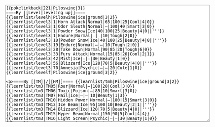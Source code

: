 </p><textarea readonly="" accesskey="," id="wpTextbox1" cols="80" rows="25" style="" class="mw-editfont-monospace" lang="en" dir="ltr" name="wpTextbox1">{{pokelinkback|221|Piloswine|3}}
====By [[Level|leveling up]]====
{{learnlist/levelh|Piloswine|ice|ground|3|2}}
{{learnlist/level3|1|Horn Attack|Normal|65|100|25|Cool|4|0}}
{{learnlist/level3|1|Odor Sleuth|Normal|—|100|40|Smart|3|0}}
{{learnlist/level3|1|Powder Snow|Ice|40|100|25|Beauty|4|0||'''}}
{{learnlist/level3|1|Endure|Normal|—|—|10|Tough|2|0}}
{{learnlist/level3|10|Powder Snow|Ice|40|100|25|Beauty|4|0||'''}}
{{learnlist/level3|19|Endure|Normal|—|—|10|Tough|2|0}}
{{learnlist/level3|28|Take Down|Normal|90|85|20|Tough|6|0}}
{{learnlist/level3|33|Fury Attack|Normal|15|85|20|Cool|2|1}}
{{learnlist/level3|42|Mist|Ice|—|—|30|Beauty|1|0}}
{{learnlist/level3|56|Blizzard|Ice|120|70|5|Beauty|4|0||'''}}
{{learnlist/level3|70|Amnesia|Psychic|—|—|20|Cute|1|0}}
{{learnlist/levelf|Piloswine|ice|ground|3|2}}

====By [[TM]]/[[HM]]====
{{learnlist/tmh|Piloswine|ice|ground|3|2}}
{{learnlist/tm3|TM05|Roar|Normal|—|100|20|Cool|3|0}}
{{learnlist/tm3|TM06|Toxic|Poison|—|85|10|Smart|3|0}}
{{learnlist/tm3|TM07|Hail|Ice|—|—|10|Beauty|1|3}}
{{learnlist/tm3|TM10|Hidden Power|Normal|—|100|15|Smart|3|0}}
{{learnlist/tm3|TM13|Ice Beam|Ice|95|100|10|Beauty|2|1||'''}}
{{learnlist/tm3|TM14|Blizzard|Ice|120|70|5|Beauty|4|0||'''}}
{{learnlist/tm3|TM15|Hyper Beam|Normal|150|90|5|Cool|4|4}}
{{learnlist/tm3|TM16|Light Screen|Psychic|—|—|30|Beauty|1|0}}
{{learnlist/tm3|TM17|Protect|Normal|—|—|10|Cute|1|0}}
{{learnlist/tm3|TM18|Rain Dance|Water|—|—|5|Tough|1|0}}
{{learnlist/tm3|TM21|Frustration|Normal|—|100|20|Cute|1|0}}
{{learnlist/tm3|TM26|Earthquake|Ground|100|100|10|Tough|1|3||'''}}
{{learnlist/tm3|TM27|Return|Normal|—|100|20|Cute|1|0}}
{{learnlist/tm3|TM28|Dig|Ground|60|100|10|Smart|1|0||'''}}
{{learnlist/tm3|TM32|Double Team|Normal|—|—|15|Cool|2|0}}
{{learnlist/tm3|TM33|Reflect|Psychic|—|—|20|Smart|1|0}}
{{learnlist/tm3|TM37|Sandstorm|Rock|—|—|10|Tough|3|0}}
{{learnlist/tm3|TM39|Rock Tomb|Rock|50|80|10|Smart|3|0}}
{{learnlist/tm3|TM42|Facade|Normal|70|100|20|Cute|2|0}}
{{learnlist/tm3|TM43|Secret Power|Normal|70|100|20|Smart|1|0}}
{{learnlist/tm3|TM44|Rest|Psychic|—|—|10|Cute|2|0}}
{{learnlist/tm3|TM45|Attract|Normal|—|100|15|Cute|2|0}}
{{learnlist/tm3|HM04|Strength|Normal|80|100|15|Tough|2|1}}
{{learnlist/tm3|HM06|Rock Smash|Fighting|20|100|15|Tough|1|0}}
{{learnlist/tmf|Piloswine|ice|ground|3|2}}

====By {{pkmn|breeding}}====
{{learnlist/breedh|Piloswine|ice|ground|3|2}}
{{learnlist/breed3|{{MSP/3|206|Dunsparce}}{{MSP/3|352|Kecleon}}|AncientPower|Rock|60|100|5|Tough|1|0}}
{{learnlist/breed3|{{MSP/3|023|Ekans}}{{MSP/3|024|Arbok}}{{MSP/3|052|Meowth}}{{MSP/3|053|Persian}}{{MSP/3|058|Growlithe}}{{MSP/3|059|Arcanine}}&lt;br>{{MSP/3|133|Eevee}}{{MSP/3|209|Snubbull}}{{MSP/3|210|Granbull}}{{MSP/3|215|Sneasel}}{{MSP/3|228|Houndour}}{{MSP/3|229|Houndoom}}&lt;br>{{MSP/3|261|Poochyena}}{{MSP/3|262|Mightyena}}{{MSP/3|303|Mawile}}{{MSP/3|309|Electrike}}{{MSP/3|310|Manectric}}{{MSP/3|336|Seviper}}&lt;br>{{MSP/3|359|Absol}}|Bite|Dark|60|100|25|Tough|1|3}}
{{learnlist/breed3|{{MSP/3|324|Torkoal}}{{MSP/3|363|Spheal}}{{MSP/3|364|Sealeo}}{{MSP/3|365|Walrein}}|Body Slam|Normal|85|100|15|Tough|1|4}}
{{learnlist/breed3|{{MSP/3|231|Phanpy}}{{MSP/3|232|Donphan}}{{MSP/3|300|Skitty}}{{MSP/3|301|Delcatty}}{{MSP/3|322|Numel}}{{MSP/3|323|Camerupt}}|Double-Edge|Normal|120|100|15|Tough|6|0}}
{{learnlist/breed3|{{MSP/3|086|Seel}}{{MSP/3|087|Dewgong}}|Icicle Spear|Ice|10|100|30|Beauty|2|1|*|'''}}
{{learnlist/breed3|{{MSP/3|194|Wooper}}{{MSP/3|195|Quagsire}}|Mud Shot|Ground|55|95|15|Tough|1|3||'''}}
{{learnlist/breed3|{{MSP/3|323|Camerupt}}|Rock Slide|Rock|75|90|10|Tough|1|3}}
{{learnlist/breed3|{{MSP/3|032|Nidoran♂}}{{MSP/3|033|Nidorino}}{{MSP/3|034|Nidoking}}{{MSP/3|058|Growlithe}}{{MSP/3|059|Arcanine}}{{MSP/3|077|Ponyta}}&lt;br>{{MSP/3|078|Rapidash}}{{MSP/3|086|Seel}}{{MSP/3|087|Dewgong}}{{MSP/3|111|Rhyhorn}}{{MSP/3|112|Rhydon}}{{MSP/3|128|Tauros}}&lt;br>{{MSP/3|133|Eevee}}{{MSP/3|179|Mareep}}{{MSP/3|180|Flaaffy}}{{MSP/3|181|Ampharos}}{{MSP/3|203|Girafarig}}{{MSP/3|206|Dunsparce}}&lt;br>{{MSP/3|209|Snubbull}}{{MSP/3|210|Granbull}}{{MSP/3|220|Swinub}}{{MSP/3|221|Piloswine}}{{MSP/3|231|Phanpy}}{{MSP/3|232|Donphan}}&lt;br>{{MSP/3|234|Stantler}}{{MSP/3|261|Poochyena}}{{MSP/3|262|Mightyena}}{{MSP/3|293|Whismur}}{{MSP/3|294|Loudred}}{{MSP/3|295|Exploud}}&lt;br>{{MSP/3|322|Numel}}{{MSP/3|323|Camerupt}}|Take Down|Normal|90|85|20|Tough|6|0}}
{{learnlist/breedf|Piloswine|ice|ground|3|2}}

====By [[Move Tutor|tutoring]]====
{{learnlist/tutorh|Piloswine|ice|ground|3|2}}
{{learnlist/tutor3|Body Slam|Normal|85|100|15|Tough|1|4|||yes|yes|yes}}
{{learnlist/tutor3|Defense Curl|Normal|—|—|40|Cute|2|0|||no|yes|no}}
{{learnlist/tutor3|Double-Edge|Normal|120|100|15|Tough|6|0|||yes|yes|yes}}
{{learnlist/tutor3|Endure|Normal|—|—|10|Tough|2|0|||no|yes|no}}
{{learnlist/tutor3|Icy Wind|Ice|55|95|15|Beauty|1|3||'''|no|yes|yes}}
{{learnlist/tutor3|Mimic|Normal|—|—|10|Cute|1|0|||yes|yes|yes}}
{{learnlist/tutor3|Mud-Slap|Ground|20|100|10|Cute|2|1||'''|no|yes|no}}
{{learnlist/tutor3|Rock Slide|Rock|75|90|10|Tough|1|3|||yes|yes|no}}
{{learnlist/tutor3|Sleep Talk|Normal|—|—|10|Cute|3|0|||no|yes|no}}
{{learnlist/tutor3|Snore|Normal|40|100|15|Cute|4|0|||no|yes|no}}
{{learnlist/tutor3|Substitute|Normal|—|—|10|Smart|2|0|||yes|yes|yes}}
{{learnlist/tutor3|Swagger|Normal|—|90|15|Cute|2|0|||no|yes|yes}}
{{learnlist/tutorf|Piloswine|ice|ground|3|2}}

====By a prior [[evolution]]====
{{Learnlist/prevoh|Piloswine|Ice|Ground|3|2}}
{{Learnlist/prevo3|220|Swinub|||||Tackle|Normal|35|95|35|Tough|4|0}}
{{Learnlist/prevo3|220|Swinub|e||||Charm|Normal|—|100|20|Cute|2|1||XD}}
{{Learnlist/prevof|Piloswine|Ice|Ground|3|2}}

====Special moves====
{{Shadow moves|221|43|Shadow Rush|--|--|--|Endure|Normal|Odor Sleuth|Normal|Dig|Ground|Blizzard|Ice|Colo|ice|ground}}

[[it:Piloswine/Mosse apprese in terza generazione]]
[[zh:长毛猪/第三世代招式表]]
